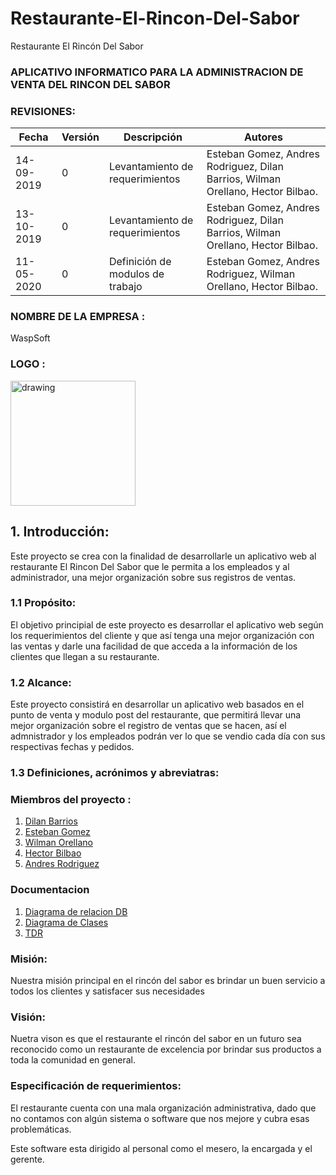 # Restaurante-El-Rincon-Del-Sabor
Restaurante El Rincón Del Sabor

### APLICATIVO INFORMATICO PARA LA ADMINISTRACION DE VENTA  DEL RINCON DEL SABOR
### REVISIONES:
| Fecha | Versión | Descripción | Autores |
|-------|---------|-------------|---------|
|14-09-2019| 0       |Levantamiento de requerimientos|Esteban Gomez, Andres Rodriguez, Dilan Barrios, Wilman Orellano, Hector Bilbao.|
|13-10-2019| 0       |Levantamiento de requerimientos|Esteban Gomez, Andres Rodriguez, Dilan Barrios, Wilman Orellano, Hector Bilbao.|  
|11-05-2020     | 0       |Definición de modulos de trabajo |Esteban Gomez, Andres Rodriguez, Wilman Orellano, Hector Bilbao.|   

### NOMBRE DE LA EMPRESA :
  WaspSoft
### LOGO :
<img src="Documentacion/wasp.jpg" alt="drawing" width="200"/>

## 1. Introducción:
Este proyecto se crea con la finalidad de desarrollarle un aplicativo web al restaurante El Rincon Del Sabor que le permita a los empleados y al administrador, una mejor organización sobre sus registros de ventas.

### 1.1 Propósito:
El objetivo principial de este proyecto es desarrollar el aplicativo web según los requerimientos del cliente y que así tenga una mejor organización con las ventas y darle una facilidad de que acceda a la información de los clientes que llegan a su restaurante.

### 1.2 Alcance:
Este proyecto consistirá en desarrollar un aplicativo web basados en el punto de venta y modulo post del restaurante, que permitirá llevar una mejor organización sobre el registro de ventas que se hacen, así el admnistrador y los empleados podrán ver lo que se vendio cada día con sus respectivas fechas y pedidos.

### 1.3 Definiciones, acrónimos y abreviatras:


### Miembros del proyecto :
  1. [Dilan Barrios](https://github.com/DilanDavid1011)
  2. [Esteban Gomez](https://github.com/ETBGM03)
  3. [Wilman Orellano](https://github.com/wjorellano)
  4. [Hector Bilbao](https://github.com/bilbao-6)
  5. [Andres Rodriguez](https://github.com/AndresR-04)

### Documentacion
1. [Diagrama de relacion DB](Diagramas)
2. [Diagrama de Clases](Diagramas)
3. [TDR](Documentacion)

### Misión:
Nuestra misión principal en el rincón del sabor es brindar  un buen servicio a todos los clientes y satisfacer sus necesidades

### Visión:
Nuetra vison es que el restaurante el rincón del sabor en un futuro sea reconocido como un restaurante de excelencia por brindar sus productos a toda la comunidad en general.

### Especificación de requerimientos:
El restaurante cuenta con una mala organización administrativa, dado que no contamos con algún sistema o software que nos mejore y cubra esas problemáticas.

Este software esta dirigido al personal como el mesero, la encargada y el gerente.
